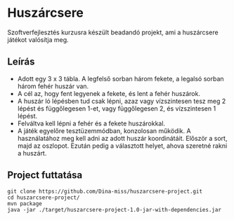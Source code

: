 # Huszárcsere

Szoftverfejlesztés kurzusra készült beadandó projekt, ami a huszárcsere játékot valósítja meg. 

## Leírás
* Adott egy 3 x 3 tábla. A legfelső sorban három fekete, a legalsó sorban három fehér huszár van.
* A cél az, hogy fent legyenek a fekete, és lent a fehér huszárok. 
* A huszár ló lépésben tud csak lépni, azaz vagy vízszintesen tesz meg 2 lépést és függőlegesen 1-et, vagy függőlegesen 2, és vízszintesen 1 lépést. 
* Felváltva kell lépni a fehér és a fekete huszárokkal. 
* A játék egyelőre tesztüzemmódban, konzolosan működik. A használatához meg kell adni az adott huszár koordinátáit. Először a sort, majd az oszlopot. Ezután pedig a választott helyet, ahova szeretné rakni a huszárt. 

## Project futtatása
```
git clone https://github.com/Dina-miss/huszarcsere-project.git
cd huszarcsere-project/
mvn package
java -jar ./target/huszarcsere-project-1.0-jar-with-dependencies.jar
```
